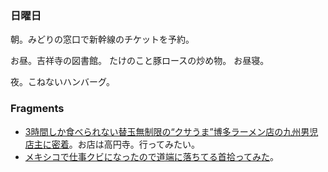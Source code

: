 ### 日曜日

朝。みどりの窓口で新幹線のチケットを予約。

お昼。吉祥寺の図書館。
たけのこと豚ロースの炒め物。
お昼寝。

夜。こねないハンバーグ。

### Fragments

* [3時間しか食べられない替玉無制限の“クサうま”博多ラーメン店の九州男児店主に密着](https://www.youtube.com/watch?v=Eba8i5IsFxQ)。お店は高円寺。行ってみたい。
* [メキシコで仕事クビになったので道端に落ちてる首拾ってみた](https://www.youtube.com/watch?v=NclXRD8gR6U)。